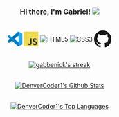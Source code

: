 <h3 align="center">
  Hi there, I'm Gabriel!
  <img src="https://media.giphy.com/media/hvRJCLFzcasrR4ia7z/giphy.gif" width="28">
</h3>

<div align="center"><br>
   <img align="center" alt="Visual Studio Code" width="34px"  src="https://raw.githubusercontent.com/github/explore/80688e429a7d4ef2fca1e82350fe8e3517d3494d/topics/visual-studio-code/visual-studio-code.png" />
  <img align="center" alt="JavaScript" width="34px"   src="https://raw.githubusercontent.com/github/explore/80688e429a7d4ef2fca1e82350fe8e3517d3494d/topics/javascript/javascript.png" />
  <img align="center" alt="HTML5" width="43px" src="https://icon-library.com/images/html5-icon/html5-icon-13.jpg" />
  <img align="center" alt="CSS3" width="40px" src="https://logospng.org/download/css-3/logo-css-3-2048.png" />
  <img align="center" alt="GitHub" width="40px" src="https://raw.githubusercontent.com/github/explore/78df643247d429f6cc873026c0622819ad797942/topics/github/github.png" />
</div>

 <p align="center"> <br>
  <a href="https://github.com/DenverCoder1/github-readme-streak-stats">
    <img title="🔥 Get streak stats for your profile at git.io/streak-stats" alt="gabbenick's streak" src="https://github-readme-streak-stats.herokuapp.com/?user=gabbenick&theme=great-gatsby&hide_border=true"/>
  </a>
</p>
  
  <p align="center"> <br>
    <a href="https://github.com/anuraghazra/github-readme-stats"><img alt="DenverCoder1's Github Stats" src="https://denvercoder1-github-readme-stats.vercel.app/api/?username=gabbenick&show_icons=true&count_private=true&theme=great-gatsby&hide_border=true" height="192px"/></a>
  </p> 
  <p align="center"> <br>
  <a href="https://github.com/anuraghazra/github-readme-stats"><img alt="DenverCoder1's Top Languages" src="https://github-readme-stats.vercel.app/api/top-langs/?username=gabbenick&langs_count=8&layout=compact&theme=great-gatsby&hide_border=true" height="192px"/></a>
  <br/>
  </p>


<!--[<img align="left" alt="codeSTACKr | LinkedIn" width="22px" src="https://cdn.jsdelivr.net/npm/simple-icons@v3/icons/linkedin.svg" />][linkedin]-->
